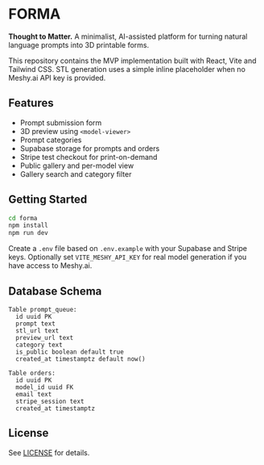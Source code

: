 # FORMA

**Thought to Matter.** A minimalist, AI-assisted platform for turning natural language prompts into 3D printable forms.

This repository contains the MVP implementation built with React, Vite and Tailwind CSS. STL generation uses a simple inline placeholder when no Meshy.ai API key is provided.

## Features

- Prompt submission form
- 3D preview using `<model-viewer>`
- Prompt categories
- Supabase storage for prompts and orders
- Stripe test checkout for print-on-demand
- Public gallery and per-model view
- Gallery search and category filter

## Getting Started

```bash
cd forma
npm install
npm run dev
```

Create a `.env` file based on `.env.example` with your Supabase and Stripe keys.
Optionally set `VITE_MESHY_API_KEY` for real model generation if you have access
to Meshy.ai.

## Database Schema

```
Table prompt_queue:
  id uuid PK
  prompt text
  stl_url text
  preview_url text
  category text
  is_public boolean default true
  created_at timestamptz default now()

Table orders:
  id uuid PK
  model_id uuid FK
  email text
  stripe_session text
  created_at timestamptz
```

## License

See [LICENSE](LICENSE) for details.
